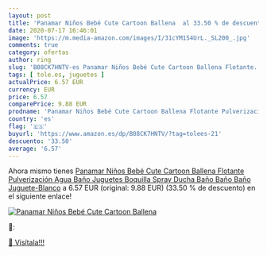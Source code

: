 ```yaml
---
layout: post
title: 'Panamar Niños Bebé Cute Cartoon Ballena  al 33.50 % de descuento'
date: 2020-07-17 16:46:01
image: 'https://m.media-amazon.com/images/I/31cYM1S4UrL._SL200_.jpg'
comments: true
category: ofertas
author: ring
slug: 'B08CK7HNTV-es Panamar Niños Bebé Cute Cartoon Ballena Flotante...'
tags: [ tole.es, juguetes ]
actualPrice: 6.57 EUR
currency: EUR
price: 6.57
comparePrice: 9.88 EUR
prodname: 'Panamar Niños Bebé Cute Cartoon Ballena Flotante Pulverización Agua Baño Juguetes Boquilla Spray Ducha Baño Baño Baño Juguete-Blanco'
country: 'es'
flag: '🇪🇸'
buyurl: 'https://www.amazon.es/dp/B08CK7HNTV/?tag=tolees-21'
descuento: '33.50'
average: '6.57'
---
```


Ahora mismo tienes [Panamar Niños Bebé Cute Cartoon Ballena Flotante Pulverización Agua Baño Juguetes Boquilla Spray Ducha Baño Baño Baño Juguete-Blanco](https://www.amazon.es/dp/B08CK7HNTV/?tag=tolees-21) a 6.57 EUR (original: 9.88 EUR) (33.50 %  de descuento) en el siguiente enlace!

[![Panamar Niños Bebé Cute Cartoon Ballena ](https://m.media-amazon.com/images/I/31cYM1S4UrL._SL200_.jpg)](https://www.amazon.es/dp/B08CK7HNTV/?tag=tolees-21)

🔎:


[🛒 Visítala!!!](https://www.amazon.es/dp/B08CK7HNTV/?tag=tolees-21)
